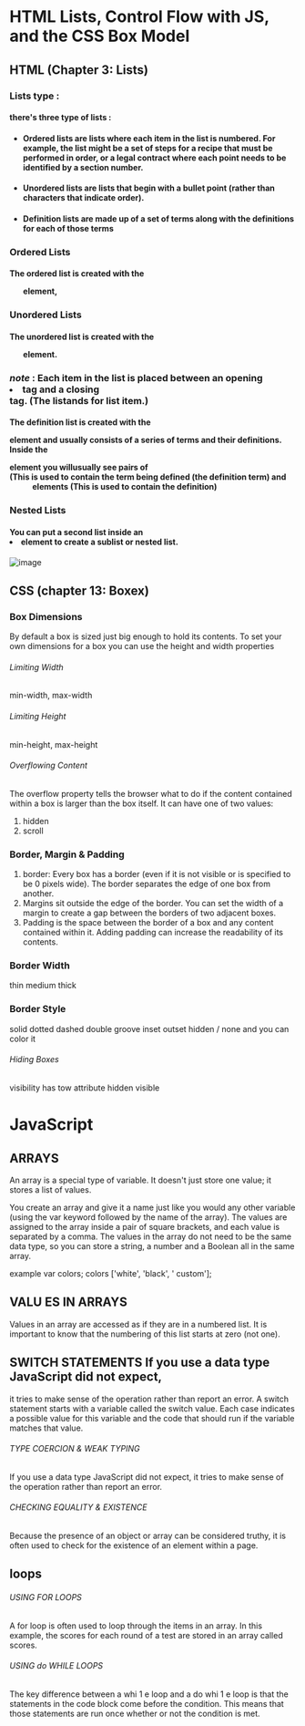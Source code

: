 # HTML Lists, Control Flow with JS, and the CSS Box Model
## HTML (Chapter 3: Lists)
### Lists type :
#### there's three type of lists :
- #### Ordered lists are lists where each item in the list is numbered. For example, the list might be a set of steps for a recipe that must be performed in order, or a legal contract where each point needs to be identified by a section number.
- #### Unordered lists are lists that begin with a bullet point (rather than characters that indicate order).
- #### Definition lists are made up of a set of terms along with the definitions for each of those terms

### Ordered Lists
#### The ordered list is created with the <ol> element, 
### Unordered Lists
#### The unordered list is created with the <ul> element.
  
### *note* : Each item in the list is placed between an opening <li> tag and a closing </li> tag. (The listands for list item.)

#### The definition list is created with the <dl> element and usually consists of a series of terms and their definitions. Inside the <dl> element you willusually see pairs of <dt>(This is used to contain the term being defined (the definition term) and <dd> elements (This is used to contain the definition)

### Nested Lists
#### You can put a second list inside an <li> element to create a sublist or nested list.
![image](https://user-images.githubusercontent.com/79092103/109531839-14badf00-7ac1-11eb-8ae2-55097139b4ac.png)

## CSS (chapter 13: Boxex)

### Box Dimensions
By default a box is sized just big
enough to hold its contents. To
set your own dimensions for a
box you can use the height and
width properties
###### Limiting Width
min-width, max-width
###### Limiting Height
min-height, max-height
###### Overflowing Content

The overflow property tells the browser what to do if the content contained within a box is larger than the box itself. It can have
one of two values: 
1. hidden 
2. scroll

### Border, Margin & Padding
1. border: Every box has a border (even if it is not visible or is specified to be 0 pixels wide). The border separates the edge of one box from another.
2. Margins sit outside the edge of the border. You can set the width of a margin to create a gap between the borders of two adjacent boxes.
3. Padding is the space between
the border of a box and any content contained within it. Adding padding can increase the readability of its contents.
### Border Width
thin
medium
thick

### Border Style
solid
dotted
dashed
double
groove
inset
outset
hidden / none
and you can color it 
###### Hiding Boxes
visibility has tow attribute 
hidden
visible

# JavaScript

## ARRAYS
An array is a special type of variable. It doesn't
just store one value; it stores a list of values. 

You create an array and give it
a name just like you would any
other variable (using the var
keyword followed by the name of
the array).
The values are assigned to the
array inside a pair of square
brackets, and each value is
separated by a comma. The
values in the array do not need
to be the same data type, so you
can store a string, a number and
a Boolean all in the same array.

example 
var colors;
colors ['white', 'black', ' custom']; 
## VALU ES IN ARRAYS
Values in an array are accessed as if they are in
a numbered list. It is important to know that the
numbering of this list starts at zero (not one). 

## SWITCH STATEMENTS If you use a data type JavaScript did not expect,
it tries to make sense of the operation rather
than report an error. 
A switch statement starts with a variable called the switch value. Each case indicates a possible value for this variable and the code that should run if the variable matches that value. 
###### TYPE COERCION & WEAK TYPING 
If you use a data type JavaScript did not expect,
it tries to make sense of the operation rather
than report an error. 
###### CHECKING EQUALITY & EXISTENCE
Because the presence of an object or array can
be considered truthy, it is often used to check
for the existence of an element within a page. 

## loops 
###### USING FOR LOOPS
A for loop is often used to loop
through the items in an array.
In this example, the scores for
each round of a test are stored in
an array called scores. 
###### USING do WHILE LOOPS
The key difference between
a whi 1 e loop and a do whi 1 e
loop is that the statements in
the code block come before the
condition. This means that those
statements are run once whether
or not the condition is met.
